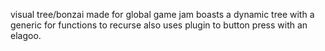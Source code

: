 visual tree/bonzai made for global game jam
boasts a dynamic tree with a generic for functions to recurse
also uses plugin to button press with an elagoo.
